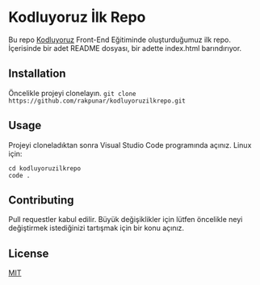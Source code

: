 # Kodluyoruz İlk Repo

Bu repo [Kodluyoruz](https://www.kodluyoruz.org) Front-End Eğitiminde oluşturduğumuz ilk repo. İçerisinde bir adet README dosyası, bir adette index.html barındırıyor.

## Installation

Öncelikle projeyi clonelayın.
```git clone https://github.com/rakpunar/kodluyoruzilkrepo.git```

## Usage

Projeyi cloneladıktan sonra Visual Studio Code programında açınız.
Linux için:
```
cd kodluyoruzilkrepo
code .
```

## Contributing

Pull requestler kabul edilir. Büyük değişiklikler için lütfen öncelikle neyi değiştirmek istediğinizi tartışmak için bir konu açınız.

## License

[MIT](https://choosealicense.com/licenses/mit/)
